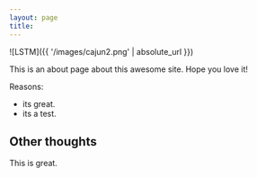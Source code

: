 ```yaml
---
layout: page
title: 
---
```


![LSTM]({{ '/images/cajun2.png' | absolute_url }})


This is an about page about this awesome site.
Hope you love it!

Reasons:
- its great.
- its a test.

## Other thoughts

This is great.
